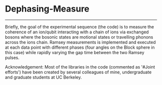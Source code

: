 # Dephasing-Measure
---------------
Briefly, the goal of the experimental sequence (the code) is to measure the coherence of an ion/qubit interacting with a chain of ions via exchanged bosons where the bosonic states are motional states or travelling phonons across the ions chain. Ramsey measurements is implemented and executed at each data point with different phases (four angles on the Block sphere in this case) while rapidly varying the gap time between the two Ramsey pulses.

Acknowledgement: Most of the libraries in the code (commented as '#Joint efforts') have been created by several colleagues of mine, undergraduate and graduate students at UC Berkeley.  
